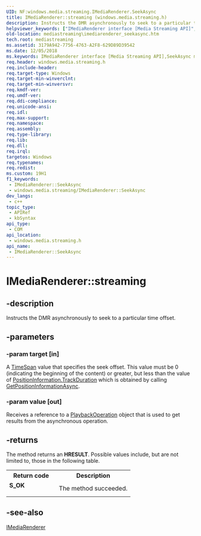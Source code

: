 ```yaml
---
UID: NF:windows.media.streaming.IMediaRenderer.SeekAsync
title: IMediaRenderer::streaming (windows.media.streaming.h)
description: Instructs the DMR asynchronously to seek to a particular time offset.
helpviewer_keywords: ["IMediaRenderer interface [Media Streaming API]","SeekAsync method","IMediaRenderer.SeekAsync","IMediaRenderer.streaming","IMediaRenderer::SeekAsync","IMediaRenderer::streaming","SeekAsync","SeekAsync method [Media Streaming API]","SeekAsync method [Media Streaming API]","IMediaRenderer interface","mediastreaming.imediarenderer_seekasync","windows/IMediaRenderer::SeekAsync"]
old-location: mediastreaming\imediarenderer_seekasync.htm
tech.root: mediastreaming
ms.assetid: 3179A942-7756-4763-A2F8-629D89D39542
ms.date: 12/05/2018
ms.keywords: IMediaRenderer interface [Media Streaming API],SeekAsync method, IMediaRenderer.SeekAsync, IMediaRenderer.streaming, IMediaRenderer::SeekAsync, IMediaRenderer::streaming, SeekAsync, SeekAsync method [Media Streaming API], SeekAsync method [Media Streaming API],IMediaRenderer interface, mediastreaming.imediarenderer_seekasync, windows/IMediaRenderer::SeekAsync
req.header: windows.media.streaming.h
req.include-header: 
req.target-type: Windows
req.target-min-winverclnt: 
req.target-min-winversvr: 
req.kmdf-ver: 
req.umdf-ver: 
req.ddi-compliance: 
req.unicode-ansi: 
req.idl: 
req.max-support: 
req.namespace: 
req.assembly: 
req.type-library: 
req.lib: 
req.dll: 
req.irql: 
targetos: Windows
req.typenames: 
req.redist: 
ms.custom: 19H1
f1_keywords:
 - IMediaRenderer::SeekAsync
 - windows.media.streaming/IMediaRenderer::SeekAsync
dev_langs:
 - c++
topic_type:
 - APIRef
 - kbSyntax
api_type:
 - COM
api_location:
 - windows.media.streaming.h
api_name:
 - IMediaRenderer::SeekAsync
---
```


# IMediaRenderer::streaming


## -description

Instructs the DMR asynchronously to seek to a particular time offset.

## -parameters

### -param target [in]

A <a href="/previous-versions/windows/desktop/axe/timespan">TimeSpan</a> value that specifies the seek offset. This value must be 0 (indicating the beginning of the content) or greater, but less than the value of <a href="/previous-versions/windows/desktop/legacy/hh828991(v=vs.85)">PositionInformation.TrackDuration</a> which is obtained by calling <a href="/previous-versions/windows/desktop/legacy/hh828931(v=vs.85)">GetPositionInformationAsync</a>.

### -param value [out]

Receives a reference to a <a href="/windows/desktop/mediastreaming/playbackoperation">PlaybackOperation</a> object that is used to get results from the asynchronous operation.

## -returns

The method returns an <b>HRESULT</b>. Possible values include, but are not limited to, those in the following table.

<table>
<tr>
<th>Return code</th>
<th>Description</th>
</tr>
<tr>
<td width="40%">
<dl>
<dt><b>S_OK</b></dt>
</dl>
</td>
<td width="60%">
The method succeeded.

</td>
</tr>
</table>

## -see-also

<a href="/windows/desktop/mediastreaming/imediarenderer">IMediaRenderer</a>

